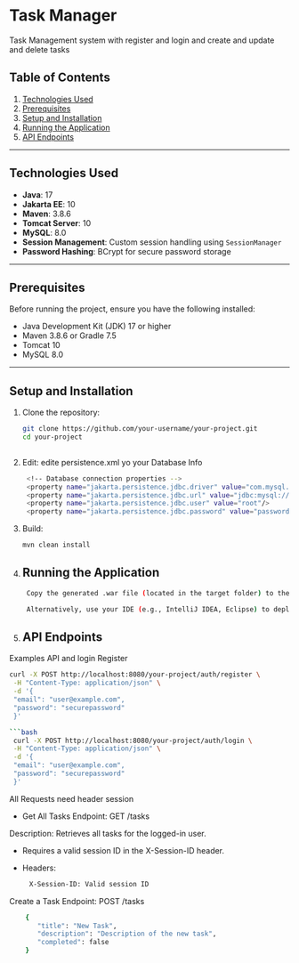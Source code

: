 # Task Manager

Task Management system with register and login and create and update and delete tasks
## Table of Contents
1. [Technologies Used](#technologies-used)
2. [Prerequisites](#prerequisites)
3. [Setup and Installation](#setup-and-installation)
4. [Running the Application](#running-the-application)
5. [API Endpoints](#api-endpoints)


---

## Technologies Used
- **Java**: 17
- **Jakarta EE**: 10
- **Maven**: 3.8.6
- **Tomcat Server**: 10
- **MySQL**: 8.0
- **Session Management**: Custom session handling using `SessionManager`
- **Password Hashing**: BCrypt for secure password storage

---

## Prerequisites
Before running the project, ensure you have the following installed:
- Java Development Kit (JDK) 17 or higher
- Maven 3.8.6 or Gradle 7.5
- Tomcat 10
- MySQL 8.0

---

## Setup and Installation
1. Clone the repository:
   ```bash
   git clone https://github.com/your-username/your-project.git
   cd your-project
  
   
2. Edit:  edite persistence.xml yo your Database Info
   ```bash
    <!-- Database connection properties -->
    <property name="jakarta.persistence.jdbc.driver" value="com.mysql.cj.jdbc.Driver"/>
    <property name="jakarta.persistence.jdbc.url" value="jdbc:mysql://localhost:3306/yourDBname"/>
    <property name="jakarta.persistence.jdbc.user" value="root"/>
    <property name="jakarta.persistence.jdbc.password" value="password"/>

3. Build:
   ```bash
   mvn clean install
4. ## Running the Application
   ```bash
    Copy the generated .war file (located in the target folder) to the webapps directory of your Apache Tomcat installation.

    Alternatively, use your IDE (e.g., IntelliJ IDEA, Eclipse) to deploy the project directly to Tomcat

5. ## API Endpoints
Examples API and login
    Register
   ```bash
   curl -X POST http://localhost:8080/your-project/auth/register \
    -H "Content-Type: application/json" \
    -d '{
    "email": "user@example.com",
    "password": "securepassword"
    }'
   
```bash
    curl -X POST http://localhost:8080/your-project/auth/login \
    -H "Content-Type: application/json" \
    -d '{
    "email": "user@example.com",
    "password": "securepassword"
    }'
```

All Requests need header session 
- Get All Tasks
Endpoint: GET /tasks

Description: Retrieves all tasks for the logged-in user.
- Requires a valid session ID in the X-Session-ID header.

- Headers:
```bash
     X-Session-ID: Valid session ID
```
Create a Task
Endpoint: POST /tasks

```bash
    {
       "title": "New Task",
       "description": "Description of the new task",
       "completed": false
    }
```